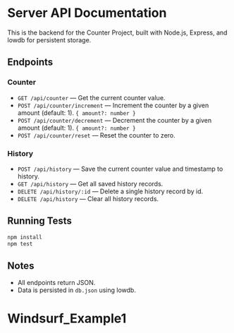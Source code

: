 # Server API Documentation

This is the backend for the Counter Project, built with Node.js, Express, and lowdb for persistent storage.

## Endpoints

### Counter
- `GET /api/counter` — Get the current counter value.
- `POST /api/counter/increment` — Increment the counter by a given amount (default: 1). `{ amount?: number }`
- `POST /api/counter/decrement` — Decrement the counter by a given amount (default: 1). `{ amount?: number }`
- `POST /api/counter/reset` — Reset the counter to zero.

### History
- `POST /api/history` — Save the current counter value and timestamp to history.
- `GET /api/history` — Get all saved history records.
- `DELETE /api/history/:id` — Delete a single history record by id.
- `DELETE /api/history` — Clear all history records.

## Running Tests

```sh
npm install
npm test
```

## Notes
- All endpoints return JSON.
- Data is persisted in `db.json` using lowdb.
# Windsurf_Example1
